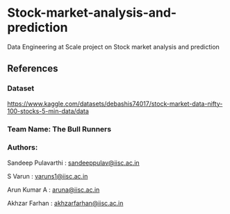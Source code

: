 # Stock-market-analysis-and-prediction
Data Engineering at Scale project on Stock market analysis and prediction

## References

### Dataset
https://www.kaggle.com/datasets/debashis74017/stock-market-data-nifty-100-stocks-5-min-data/data

### Team Name: The Bull Runners

### Authors:
Sandeep Pulavarthi      : sandeeppulav@iisc.ac.in

S Varun                 :  varuns1@iisc.ac.in

Arun Kumar A            : aruna@iisc.ac.in

Akhzar Farhan           : akhzarfarhan@iisc.ac.in

